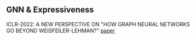 ## GNN & Expressiveness

ICLR-2022: A NEW PERSPECTIVE ON "HOW GRAPH NEURAL NETWORKS GO BEYOND WEISFEILER-LEHMAN?" [paper](https://github.com/RRRussell/Graph-Neural-Networks/blob/main/Expressiveness/papers/4320_a_new_perspective_on_how_graph.pdf)

